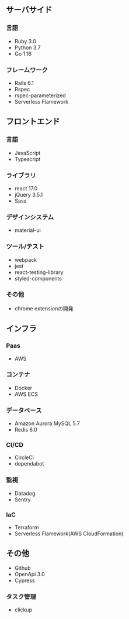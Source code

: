 ## サーバサイド
### 言語
* Ruby 3.0
* Python 3.7
* Go 1.16

### フレームワーク
* Rails 6.1
* Rspec
* rspec-parameterized
* Serverless Flamework

## フロントエンド
### 言語
* JavaScript
* Typescript

### ライブラリ
* react 17.0
* jQuery 3.5.1
* Sass

### デザインシステム

* material-ui

### ツール/テスト
* webpack
* jest
* react-testing-library
* styled-components

### その他
* chrome extensionの開発

## インフラ
### Paas
* AWS

### コンテナ
* Docker
* AWS ECS

### データベース
* Amazon Aurora MySQL 5.7
* Redis 6.0

### CI/CD
* CircleCi
* dependabot

### 監視
* Datadog
* Sentry

### IaC
* Terraform
* Serverless Flamework(AWS CloudFormation)

## その他
* Github
* OpenApi 3.0
* Cypress

### タスク管理
* clickup

